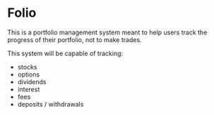 # Folio

This is a portfolio management system meant to help users track the progress of their portfolio, not to make trades.

This system will be capable of tracking:
* stocks
* options
* dividends
* interest
* fees
* deposits / withdrawals
